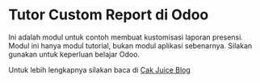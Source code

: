 # Tutor Custom Report di Odoo

Ini adalah modul untuk contoh membuat kustomisasi laporan presensi. Modul ini hanya modul tutorial, bukan modul aplikasi sebenarnya. Silakan gunakan untuk keperluan belajar Odoo.

Untuk lebih lengkapnya silakan baca di [Cak Juice Blog](https://cakjuice.com/membuat-custom-report-di-odoo/)